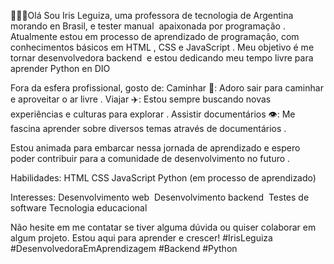 👩🏻‍💻Olá Sou Iris Leguiza, uma professora de tecnologia ‍de Argentina morando en Brasil,  e tester manual ️‍ apaixonada por programação .
Atualmente estou em processo de aprendizado de programação, com conhecimentos básicos em HTML , CSS e JavaScript . Meu objetivo é me tornar desenvolvedora backend ‍ e estou dedicando meu tempo livre para aprender Python en DIO

Fora da esfera profissional, gosto de:
Caminhar ‍👣: Adoro sair para caminhar e aproveitar o ar livre .
Viajar ✈️: Estou sempre buscando novas experiências e culturas para explorar .
Assistir documentários 👁️: Me fascina aprender sobre diversos temas através de documentários .

Estou animada para embarcar nessa jornada de aprendizado e espero poder contribuir para a comunidade de desenvolvimento no futuro .

Habilidades:
HTML
CSS
JavaScript
Python (em processo de aprendizado)

Interesses:
Desenvolvimento web ️
Desenvolvimento backend ‍
Testes de software 
Tecnologia educacional

Não hesite em me contatar se tiver alguma dúvida ou quiser colaborar em algum projeto.
Estou aqui para aprender e crescer!
#IrisLeguiza #DesenvolvedoraEmAprendizagem #Backend #Python
